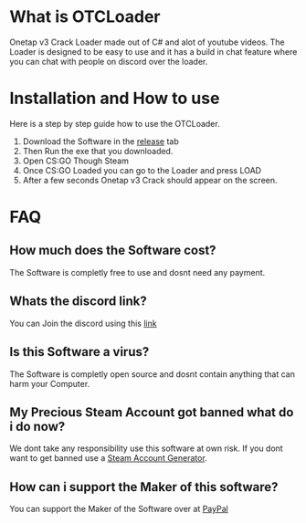 # What is OTCLoader

Onetap v3 Crack Loader made out of C# and alot of youtube videos.
The Loader is designed to be easy to use and it has a build in chat feature where you can chat with people on discord over the loader.


# Installation and How to use
Here is a step by step guide how to use the OTCLoader.

1. Download the Software in the [release](https://github.com/iQuickGaming/OTCLoader/releases) tab
2. Then Run the exe that you downloaded.
3. Open CS:GO Though Steam
4. Once CS:GO Loaded you can go to the Loader and press LOAD
5. After a few seconds Onetap v3 Crack should appear on the screen.


# FAQ

## **How much does the Software cost?**

The Software is completly free to use and dosnt need any payment.

## **Whats the discord link?**

You can Join the discord using this [link](https://discord.gg/rsmj8QAhD4)

## **Is this Software a virus?**

The Software is completly open source and dosnt contain anything that can harm your Computer.

## **My Precious Steam Account got banned what do i do now?**

We dont take any responsibility use this software at own risk. If you dont want to get banned use a [Steam Account Generator](https://accgen.cathook.club).

## **How can i support the Maker of this software?**

You can support the Maker of the Software over at [PayPal](https://www.paypal.com/paypalme/iquickgaming)
